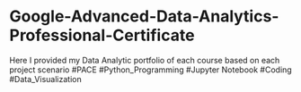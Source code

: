 # Google-Advanced-Data-Analytics-Professional-Certificate
Here I provided my Data Analytic portfolio of each course based on each project scenario
#PACE #Python_Programming #Jupyter Notebook #Coding #Data_Visualization
